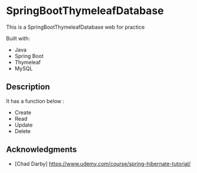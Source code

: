 # SpringBootThymeleafDatabase
 
This is a SpringBootThymeleafDatabase web for practice 

Built with:    
     
- Java       
- Spring Boot  
- Thymeleaf   
- MySQL       
 
## Description
   
It has a function below :    
     
- Create   
- Read 
- Update    
- Delete 
  
## Acknowledgments 
 
* [Chad Darby] https://www.udemy.com/course/spring-hibernate-tutorial/ 
 
 

